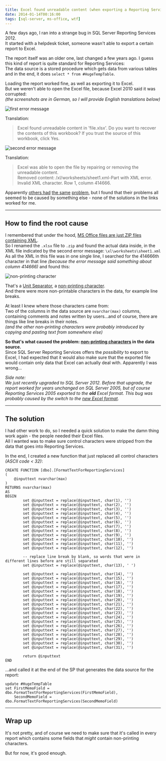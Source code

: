 ```yaml
---
title: Excel found unreadable content (when exporting a Reporting Services report)
date: 2014-01-14T00:16:00
tags: [sql-server, ms-office, wtf]
---
```


A few days ago, I ran into a strange bug in SQL Server Reporting Services 2012.  
It started with a helpdesk ticket, someone wasn't able to export a certain report to Excel.

The report itself was an older one, last changed a few years ago.
I guess this kind of report is quite standard for Reporting Services:  
The data source is a stored procedure which gets data from various tables and in the end, it does `select * from #HugeTempTable`.

Loading the report worked fine, as well as exporting it to Excel.  
But we weren't able to open the Excel file, because Excel 2010 said it was corrupted:  
*(the screenshots are in German, so I will provide English translations below)*

![first error message](/img/reporting-services-excel01.png)

Translation:

> Excel found unreadable content in 'file.xlsx'. Do you want to recover the contents of this workbook? If you trust the source of this workbook, click Yes.

![second error message](/img/reporting-services-excel02.png)

Translation:

> Excel was able to open the file by repairing or removing the unreadable content.  
> Removed content: /xl/worksheets/sheet1.xml-Part with XML error. Invalid XML character. Row 1, column 414666.

Apparently [others had](http://www.sqlservercentral.com/Forums/Topic1478697-150-1.aspx#bm1480237) [the same](http://social.msdn.microsoft.com/Forums/sqlserver/en-US/5c4fc104-5d69-409d-9a6e-a6354922729a/exporting-ssrs-report-to-excel-2007-excel-found-unreadable-content-in-file-xlsx) [problem](http://sqlblog.com/blogs/jamie_thomson/archive/2010/01/22/excel-found-unreadable-content-when-exporting-a-reporting-services-report.aspx), but I found that their problems all seemed to be caused by something else - none of the solutions in the links worked for me.

---

## How to find the root cause

I remembered that under the hood, [MS Office files are just ZIP files containing XML](http://en.wikipedia.org/wiki/Office_Open_XML).  
So I renamed the `.xlsx` file to `.zip` and found the actual data inside, in the XML file indicated by the second error message: `\xl\worksheets\sheet1.xml`  
As all the XML in this file was in one single line, I searched for the 414666th character in that line *(because the error message said something about column 414666)* and found this:

![non-printing character](/img/reporting-services-excel03.png)

That's a [Unit Separator](http://en.wikipedia.org/wiki/Unit_separator), a [non-printing character](http://en.wikipedia.org/wiki/Control_character).  
And there were more non-printable characters in the data, for example line breaks.

At least I knew where those characters came from:  
Two of the columns in the data source are `nvarchar(max)` columns, containing comments and notes written by users...and of course, there are things like line breaks in their notes.  
*(and the other non-printing characters were probably introduced by copying and pasting text from somewhere else)*

**So that's what caused the problem: [non-printing characters](http://en.wikipedia.org/wiki/Control_character) in the data source.**  
Since SQL Server Reporting Services offers the *possibility* to export to Excel, I had expected that it would also make sure that the exported file would contain only data that Excel can actually deal with. Apparently I was wrong...

*Side note:  
We just recently upgraded to SQL Server 2012. Before that upgrade, the report worked for years unchanged on SQL Server 2005, but of course Reporting Services 2005 exported to the **old** Excel format. This bug was probably caused by the switch to the [new Excel format](http://en.wikipedia.org/wiki/Office_Open_XML).*

---

## The solution

I had other work to do, so I needed a quick solution to make the damn thing work again - the people needed their Excel files.  
All I wanted was to make sure control characters were stripped from the data that goes into Reporting Services.

In the end, I created a new function that just replaced all control characters *(ASCII code < 32)*:

    CREATE FUNCTION [dbo].[FormatTextForReportingServices]
    (
        @inputtext nvarchar(max) 
    )
    RETURNS nvarchar(max)
    AS
    BEGIN
            set @inputtext = replace(@inputtext, char(1), '')
            set @inputtext = replace(@inputtext, char(2), '')
            set @inputtext = replace(@inputtext, char(3), '')
            set @inputtext = replace(@inputtext, char(4), '')
            set @inputtext = replace(@inputtext, char(5), '')
            set @inputtext = replace(@inputtext, char(6), '')
            set @inputtext = replace(@inputtext, char(7), '')
            set @inputtext = replace(@inputtext, char(8), '')
            set @inputtext = replace(@inputtext, char(9), '')
            set @inputtext = replace(@inputtext, char(10), '')
            set @inputtext = replace(@inputtext, char(11), '')
            set @inputtext = replace(@inputtext, char(12), '')
            
            -- replace line break by blank, so words that were in different lines before are still separated
            set @inputtext = replace(@inputtext, char(13), ' ')

            set @inputtext = replace(@inputtext, char(14), '')
            set @inputtext = replace(@inputtext, char(15), '')
            set @inputtext = replace(@inputtext, char(16), '')
            set @inputtext = replace(@inputtext, char(17), '')
            set @inputtext = replace(@inputtext, char(18), '')
            set @inputtext = replace(@inputtext, char(19), '')
            set @inputtext = replace(@inputtext, char(20), '')
            set @inputtext = replace(@inputtext, char(21), '')
            set @inputtext = replace(@inputtext, char(22), '')
            set @inputtext = replace(@inputtext, char(23), '')
            set @inputtext = replace(@inputtext, char(24), '')
            set @inputtext = replace(@inputtext, char(25), '')
            set @inputtext = replace(@inputtext, char(26), '')
            set @inputtext = replace(@inputtext, char(27), '')
            set @inputtext = replace(@inputtext, char(28), '')
            set @inputtext = replace(@inputtext, char(29), '')
            set @inputtext = replace(@inputtext, char(30), '')
            set @inputtext = replace(@inputtext, char(31), '')
            
            return @inputtext       
    END

...and called it at the end of the SP that generates the data source for the report:

    update #HugeTempTable
    set FirstMemoField = dbo.FormatTextForReportingServices(FirstMemoField),
        SecondMemoField = dbo.FormatTextForReportingServices(SecondMemoField)

---

## Wrap up
        
It's not pretty, and of course we need to make sure that it's called in every report which contains some fields that *might* contain non-printing characters.

But for now, it's good enough.
